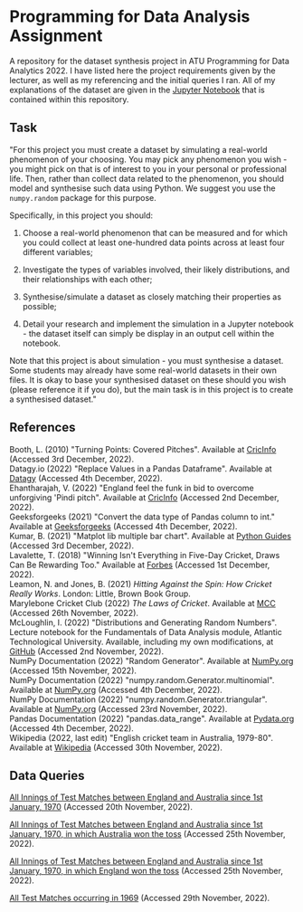 # Programming for Data Analysis Assignment

A repository for the dataset synthesis project in ATU Programming for Data Analytics 2022. I have listed here the project requirements given by the lecturer, as well as my referencing and the initial queries I ran. All of my explanations of the dataset are given in the [Jupyter Notebook](assignment.ipynb) that is contained within this repository.

## Task

"For this project you must create a dataset by simulating a real-world phenomenon of your choosing. You may pick any phenomenon you wish - you might pick on that is of interest to you in your personal or professional life. Then, rather than collect data related to the phenomenon, you should model and synthesise such data using Python. We suggest you use the `numpy.random` package for this purpose.

Specifically, in this project you should:

1. Choose a real-world phenomenon that can be measured and for which you could collect at least one-hundred data points across at least four different variables;

2. Investigate the types of variables involved, their likely distributions, and their relationships with each other;

3. Synthesise/simulate a dataset as closely matching their properties as possible;

4. Detail your research and implement the simulation in a Jupyter notebook - the dataset itself can simply be display in an output cell within the notebook.

Note that this project is about simulation - you must synthesise a dataset. Some students may already have some real-world datasets in their own files. It is okay to base your synthesised dataset on these should you wish (please reference it if you do), but the main task is in this project is to create a synthesised dataset."

## References

Booth, L. (2010) "Turning Points: Covered Pitches". Available at [CricInfo](https://www.espncricinfo.com/story/cricket-s-turning-points-covered-pitches-461172) (Accessed 3rd December, 2022).
\
Datagy.io (2022) "Replace Values in a Pandas Dataframe". Available at [Datagy](https://datagy.io/pandas-replace-values/) (Accessed 4th December, 2022).
\
Ehantharajah, V. (2022) "England feel the funk in bid to overcome unforgiving 'Pindi pitch". Available at [CricInfo](https://www.espncricinfo.com/story/pakistan-vs-england-1st-test-rawalpindi-england-feel-the-funk-in-bid-to-overcome-unforgiving-pindi-pitch-1347874) (Accessed 2nd December, 2022).
\
Geeksforgeeks (2021) "Convert the data type of Pandas column to int." Available at [Geeksforgeeks](https://www.geeksforgeeks.org/convert-the-data-type-of-pandas-column-to-int/) (Accessed 4th December, 2022).
\
Kumar, B. (2021) "Matplot lib multiple bar chart". Available at [Python Guides](https://pythonguides.com/matplotlib-multiple-bar-chart/) (Accessed 3rd December, 2022).
\
Lavalette, T. (2018) "Winning Isn't Everything in Five-Day Cricket, Draws Can Be Rewarding Too." Available at [Forbes](https://www.forbes.com/sites/tristanlavalette/2018/10/13/winning-isnt-everything-in-five-day-cricket-draws-can-be-rewarding-too/?sh=32a7340c71e9) (Accessed 1st December, 2022).
\
Leamon, N. and Jones, B. (2021) _Hitting Against the Spin: How Cricket Really Works_. London: Little, Brown Book Group.
\
Marylebone Cricket Club (2022) _The Laws of Cricket_. Available at [MCC](https://www.lords.org/mcc/the-laws-of-cricket/) (Accessed 26th November, 2022).
\
McLoughlin, I. (2022) "Distributions and Generating Random Numbers". Lecture notebook for the Fundamentals of Data Analysis module, Atlantic Technological University. Available, including my own modifications, at [GitHub](https://github.com/kiehozero/atu-fundda2022/tree/main/materials/week5) (Accessed 2nd November, 2022).
\
NumPy Documentation (2022) "Random Generator". Available at [NumPy.org](https://numpy.org/doc/stable/reference/random/generator.html) (Accessed 15th November, 2022).
\
NumPy Documentation (2022) "numpy.random.Generator.multinomial". Available at [NumPy.org](https://numpy.org/doc/stable/reference/random/generated/numpy.random.Generator.multinomial.html) (Accessed 4th December, 2022).
\
NumPy Documentation (2022) "numpy.random.Generator.triangular". Available at [NumPy.org](https://numpy.org/doc/stable/reference/random/generated/numpy.random.Generator.triangular.html) (Accessed 23rd November, 2022).
\
Pandas Documentation (2022) "pandas.data_range". Available at [Pydata.org](https://pandas.pydata.org/pandas-docs/stable/reference/api/pandas.date_range.html) (Accessed 4th December, 2022).
\
Wikipedia (2022, last edit) "English cricket team in Australia, 1979-80". Available at [Wikipedia](https://en.wikipedia.org/wiki/English_cricket_team_in_Australia_in_1979%E2%80%9380) (Accessed 30th November, 2022).

## Data Queries

[All Innings of Test Matches between England and Australia since 1st January, 1970](https://stats.espncricinfo.com/ci/engine/stats/index.html?class=1;filter=advanced;host=1;host=2;opposition=1;opposition=2;orderby=start;size=200;spanmin1=1+Jan+1970;spanval1=span;team=1;team=2;template=results;tournament_type=2;type=team;view=innings) (Accessed 20th November, 2022).

[All Innings of Test Matches between England and Australia since 1st January, 1970, in which Australia won the toss](https://stats.espncricinfo.com/ci/engine/stats/index.html?class=1;filter=advanced;host=1;host=2;opposition=1;orderby=start;size=200;spanmin1=1+Jan+1970;spanval1=span;team=2;template=results;toss=1;tournament_type=2;type=team;view=innings) (Accessed 25th November, 2022).

[All Innings of Test Matches between England and Australia since 1st January, 1970, in which England won the toss](https://stats.espncricinfo.com/ci/engine/stats/index.html?class=1;filter=advanced;host=1;host=2;opposition=2;orderby=start;size=200;spanmin1=1+Jan+1970;spanval1=span;team=1;template=results;toss=1;tournament_type=2;type=team;view=innings) (Accessed 25th November, 2022).

[All Test Matches occurring in 1969](https://stats.espncricinfo.com/ci/engine/records/team/match_results.html?class=1;id=1969;type=year) (Accessed 29th November, 2022).
